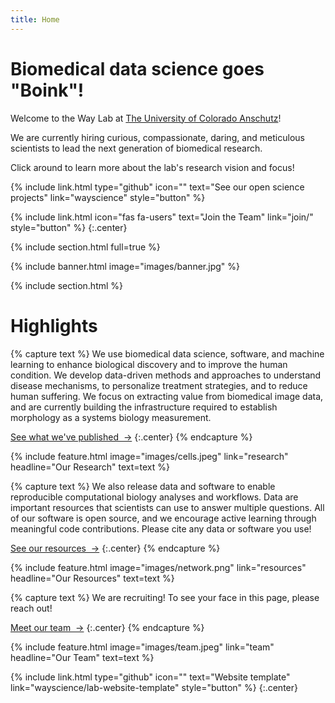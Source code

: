 ```yaml
---
title: Home
---
```


# Biomedical data science goes "Boink"!

Welcome to the Way Lab at [The University of Colorado Anschutz](https://www.cuanschutz.edu/)!

We are currently hiring curious, compassionate, daring, and meticulous scientists to lead the next generation of biomedical research.

Click around to learn more about the lab's research vision and focus!

{%
  include link.html
  type="github"
  icon=""
  text="See our open science projects"
  link="wayscience"
  style="button"
%}

{%
  include link.html
  icon="fas fa-users"
  text="Join the Team"
  link="join/"
  style="button"
%}
{:.center}

{% include section.html full=true %}

{% include banner.html image="images/banner.jpg" %}

{% include section.html %}

# Highlights

{% capture text %}
We use biomedical data science, software, and machine learning to enhance biological discovery and to improve the human condition.
We develop data-driven methods and approaches to understand disease mechanisms, to personalize treatment strategies, and to reduce human suffering.
We focus on extracting value from biomedical image data, and are currently building the infrastructure required to establish morphology as a systems biology measurement.

[See what we've published &nbsp;→](research)
{:.center}
{% endcapture %}

{%
  include feature.html
  image="images/cells.jpeg"
  link="research"
  headline="Our Research"
  text=text
%}

{% capture text %}
We also release data and software to enable reproducible computational biology analyses and workflows.
Data are important resources that scientists can use to answer multiple questions.
All of our software is open source, and we encourage active learning through meaningful code contributions.
Please cite any data or software you use!

[See our resources &nbsp;→](resources)
{:.center}
{% endcapture %}

{%
  include feature.html
  image="images/network.png"
  link="resources"
  headline="Our Resources"
  text=text
%}

{% capture text %}
We are recruiting!
To see your face in this page, please reach out!

[Meet our team &nbsp;→](team)
{:.center}
{% endcapture %}

{%
  include feature.html
  image="images/team.jpeg"
  link="team"
  headline="Our Team"
  text=text
%}

{%
  include link.html
  type="github"
  icon=""
  text="Website template"
  link="wayscience/lab-website-template"
  style="button"
%}
{:.center}
